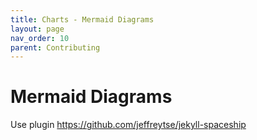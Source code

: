 ```yaml
---
title: Charts - Mermaid Diagrams
layout: page
nav_order: 10
parent: Contributing
---
```





# Mermaid Diagrams

Use plugin https://github.com/jeffreytse/jekyll-spaceship
